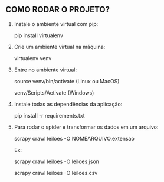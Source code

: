 <h2>COMO RODAR O PROJETO?</h2>

<ol><li>Instale o ambiente virtual com pip:</li>

pip install virtualenv

<li>Crie um ambiente virtual na máquina:</li>

virtualenv venv

<li>Entre no ambiente virtual:</li>

source venv/bin/activate (Linux ou MacOS)

venv/Scripts/Activate (Windows)

<li>Instale todas as dependências da aplicação:</li>

pip install -r requirements.txt

<li>Para rodar o spider e transformar os dados em um arquivo:</li>

scrapy crawl leiloes -O NOMEARQUIVO.extensao

Ex:

scrapy crawl leiloes -O leiloes.json

scrapy crawl leiloes -O leiloes.csv
</ol>
